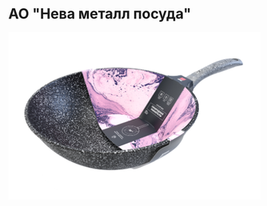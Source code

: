 # АО "Нева металл посуда"

![test](https://raw.githubusercontent.com/StealEleven/nmp-png/master/png/A_vok_30-pp_ns.png)

